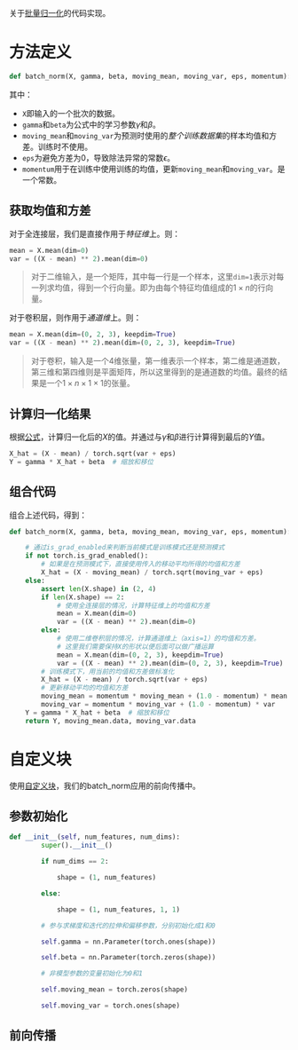 关于[批量归一化](批量归一化.md)的代码实现。
# 方法定义
```python
def batch_norm(X, gamma, beta, moving_mean, moving_var, eps, momentum):
```
其中：
- `X`即输入的一个批次的数据。
- `gamma`和`beta`为公式中的学习参数$\gamma$和$\beta$。
- `moving_mean`和`moving_var`为预测时使用的*整个训练数据集*的样本均值和方差。训练时不使用。
- `eps`为避免方差为0，导致除法异常的常数$\epsilon$。
- `momentum`用于在训练中使用训练的均值，更新`moving_mean`和`moving_var`。是一个常数。

## 获取均值和方差
对于全连接层，我们是直接作用于*特征维*上。则：
```python
mean = X.mean(dim=0)
var = ((X - mean) ** 2).mean(dim=0)
```
> 对于二维输入，是一个矩阵，其中每一行是一个样本，这里`dim=1`表示对每一列求均值，得到一个行向量。即为由每个特征均值组成的$1 \times n$的行向量。

对于卷积层，则作用于*通道维*上。则：
```python
mean = X.mean(dim=(0, 2, 3), keepdim=True)
var = ((X - mean) ** 2).mean(dim=(0, 2, 3), keepdim=True)
```
> 对于卷积，输入是一个4维张量，第一维表示一个样本，第二维是通道数，第三维和第四维则是平面矩阵，所以这里得到的是通道数的均值。最终的结果是一个$1 \times n \times 1 \times 1$的张量。

## 计算归一化结果
根据[公式](批量归一化.md#公式)，计算归一化后的$X$的值。并通过与$\gamma$和$\beta$进行计算得到最后的$Y$值。

```python
X_hat = (X - mean) / torch.sqrt(var + eps)
Y = gamma * X_hat + beta  # 缩放和移位
```

## 组合代码
组合上述代码，得到：
```python
def batch_norm(X, gamma, beta, moving_mean, moving_var, eps, momentum):

    # 通过is_grad_enabled来判断当前模式是训练模式还是预测模式
    if not torch.is_grad_enabled():
        # 如果是在预测模式下，直接使用传入的移动平均所得的均值和方差
        X_hat = (X - moving_mean) / torch.sqrt(moving_var + eps)
    else:
        assert len(X.shape) in (2, 4)
        if len(X.shape) == 2:
            # 使用全连接层的情况，计算特征维上的均值和方差
            mean = X.mean(dim=0)
            var = ((X - mean) ** 2).mean(dim=0)
        else:
            # 使用二维卷积层的情况，计算通道维上（axis=1）的均值和方差。
            # 这里我们需要保持X的形状以便后面可以做广播运算
            mean = X.mean(dim=(0, 2, 3), keepdim=True)
            var = ((X - mean) ** 2).mean(dim=(0, 2, 3), keepdim=True)
        # 训练模式下，用当前的均值和方差做标准化
        X_hat = (X - mean) / torch.sqrt(var + eps)
        # 更新移动平均的均值和方差
        moving_mean = momentum * moving_mean + (1.0 - momentum) * mean
        moving_var = momentum * moving_var + (1.0 - momentum) * var
    Y = gamma * X_hat + beta  # 缩放和移位
    return Y, moving_mean.data, moving_var.data
```

# 自定义块
使用[自定义块](自定义块.md)，我们的batch_norm应用的前向传播中。
## 参数初始化
```python
def __init__(self, num_features, num_dims):
        super().__init__()

        if num_dims == 2:

            shape = (1, num_features)

        else:

            shape = (1, num_features, 1, 1)

        # 参与求梯度和迭代的拉伸和偏移参数，分别初始化成1和0

        self.gamma = nn.Parameter(torch.ones(shape))

        self.beta = nn.Parameter(torch.zeros(shape))

        # 非模型参数的变量初始化为0和1

        self.moving_mean = torch.zeros(shape)

        self.moving_var = torch.ones(shape)
```
## 前向传播